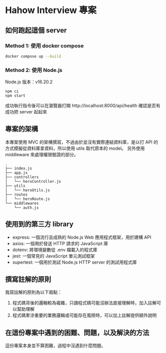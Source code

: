 # Hahow Interview 專案

## 如何跑起這個 server
### Method 1: 使用 docker compose
```sh
docker compose up --build
```

### Method 2: 使用 Node.js
Node.js 版本：v16.20.2
```
npm ci
npm start
```

成功執行指令後可以在瀏覽器打開 http://localhost:8000/api/health 確認是否有成功把 server 起起來

## 專案的架構
本專案使用 MVC 的架構撰寫，不過由於並沒有實際連結資料庫，是以打 API 的方式模擬從資料庫拿資料，所以使用 utils 取代原本的 model。
另外使用 middleware 來處理權限驗證的部分。
```
.
├── index.js
├── app.js
├── controllers
│   └── heroController.js
├── utils
│   └── heroUtils.js
├── routes
│   └── heroRoute.js
└── middlewares
    └── auth.js
```

## 使用到的第三方 library
- express: 一個流行且成熟的 Node.js Web 應用程式框架，用於建構 API
- axios: 一個用於發送 HTTP 請求的 JavaScript 庫
- dotenv: 將環境變數從 .env 檔載入的程式庫
- jest: 一個常見的 JavaScript 單元測試框架
- supertest: 一個用於測試 Node.js HTTP server 的測試用程式庫

## 撰寫註解的原則
我寫註解的原則為以下兩點：
1. 程式碼背後的邏輯較為複雜，只讀程式碼可能沒辦法直接理解時，加入註解可以幫助理解
2. 程式碼牽涉重要的業務邏輯或可能存在風險時，可以加上註解提供額外說明

## 在這份專案中遇到的困難、問題，以及解決的方法
這份專案本身並不算困難，過程中沒遇到什麼問題。